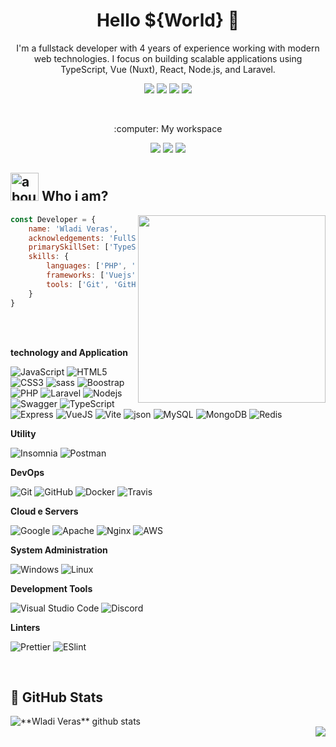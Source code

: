 <h1 align="center">Hello ${World} 👋</h1>

<p align="center">
I'm a fullstack developer with 4 years of experience working with modern web technologies.  
I focus on building scalable applications using TypeScript, Vue (Nuxt), React, Node.js, and Laravel.
</p>

<p align="center">
  <a href="mailto:wladinart@gmail.com" alt="Gmail">
  <img src="https://img.shields.io/badge/-Gmail-FF0000?style=flat-square&labelColor=FF0000&logo=gmail&logoColor=white&link=wladinart@gmail.com" /></a>

  <a href="https://linkedin.com/in/wladiveras" alt="Linkedin">
  <img src="https://img.shields.io/badge/-Linkedin-0e76a8?style=flat-square&logo=Linkedin&logoColor=white&link=linkedin.com/in/wladiveras" /></a>

  <a href="https://api.whatsapp.com/send?phone=5521969098986&text=Ol%C3%A1%2C%20Wladi%2C%20preciso%20dos%20seus%20servi%C3%A7os." alt="WhatsApp">
  <img src="https://img.shields.io/badge/-WhatsApp-25d366?style=flat-square&labelColor=25d366&logo=whatsapp&logoColor=white&link=https://api.whatsapp.com/send?phone=5521969098986&text=Ol%C3%A1%2C%20Wladi%2C%20preciso%20dos%20seus%20servi%C3%A7os."/></a>

  <a href="https://www.instagram.com/wladi_veras" alt="Instagram">
  <img src="https://img.shields.io/badge/-Instagram-DF0174?style=flat-square&labelColor=DF0174&logo=instagram&logoColor=white&link=https://www.instagram.com/wladi_veras"/></a>
</p>  

<br>

<p align="center">
:computer: My workspace
</p>

<p align="center">
  <img src="http://img.shields.io/static/v1?label=&message=Debian&color=red&style=for-the-badge&logo=debian"/>
  <img src="http://img.shields.io/static/v1?label=i7&message=8700k&color=blue&style=for-the-badge&logo=intel"/>
  <img src="http://img.shields.io/static/v1?label=ddr4&message=24GB&color=blue&style=for-the-badge&logo=ddr4"/>
</p>

## <img width="45" alt="about" src="https://raw.github.com/elizarov/elizarov/master/about.png"> Who i am?

<img align="right" width="300" src="https://i2.wp.com/allhtaccess.info/wp-content/uploads/2018/03/programming.gif?fit=1281%2C716&ssl=1" />

```javascript
const Developer = {
    name: 'Wladi Veras',
    acknowledgements: 'FullStack Developer',
    primarySkillSet: ['TypeScript', 'Vuejs', 'Node.js', 'Laravel', 'MySQL'],
    skills: {
        languages: ['PHP', 'JavaScript', 'TypeScript', 'Node.js', 'HTML', 'CSS'],
        frameworks: ['Vuejs', 'Laravel', 'express'],
        tools: ['Git', 'GitHub', 'Yarn', 'NPM', 'MongoDB Compass', 'DBeaver', 'Mysql Workbench'],
    }
}
```

<br>
<br>

**technology and Application**

  ![JavaScript](https://img.shields.io/badge/JavaScript-F7DF1E?style=for-the-badge&logo=javascript&logoColor=black)
  ![HTML5](https://img.shields.io/badge/HTML5-E34F26?style=for-the-badge&logo=html5&logoColor=white)
  ![CSS3](https://img.shields.io/badge/CSS3-1572B6?style=for-the-badge&logo=css3&logoColor=white)
  ![sass](https://img.shields.io/badge/Sass-CC6699?style=for-the-badge&logo=sass&logoColor=white)
  ![Boostrap](https://img.shields.io/badge/Bootstrap-563D7C?style=for-the-badge&logo=bootstrap&logoColor=white)
  ![PHP](https://img.shields.io/badge/PHP-777BB4?style=for-the-badge&logo=php&logoColor=white)
  ![Laravel](https://img.shields.io/badge/Laravel-FF2D20?style=for-the-badge&logo=laravel&logoColor=white)
  ![Nodejs](https://img.shields.io/badge/Node.js-43853D?style=for-the-badge&logo=node.js&logoColor=white)
  ![Swagger](https://img.shields.io/badge/Swagger-85EA2D?style=for-the-badge&logo=Swagger&logoColor=white)
  ![TypeScript](https://img.shields.io/badge/TypeScript-007ACC?style=for-the-badge&logo=typescript&logoColor=white)
  ![Express](https://img.shields.io/badge/Express.js-404D59?style=for-the-badge)
  ![VueJS](https://img.shields.io/badge/Vue.js-35495E?style=for-the-badge&logo=vue.js&logoColor=4FC08D)
  ![Vite](https://img.shields.io/badge/Vite-B73BFE?style=for-the-badge&logo=vite&logoColor=FFD62E)
  ![json](https://img.shields.io/badge/json-5E5C5C?style=for-the-badge&logo=json&logoColor=white)
  ![MySQL](https://img.shields.io/badge/MySQL-00000F?style=for-the-badge&logo=mysql&logoColor=white)
  ![MongoDB](https://img.shields.io/badge/MongoDB-4EA94B?style=for-the-badge&logo=mongodb&logoColor=white)
  ![Redis](https://img.shields.io/badge/Redis-D9281A?style=for-the-badge&logo=redis&logoColor=white)

**Utility**

  ![Insomnia](https://img.shields.io/badge/Insomnia-5849be?style=for-the-badge&logo=Insomnia&logoColor=white)
  ![Postman](https://img.shields.io/badge/Postman-FF6C37?style=for-the-badge&logo=Postman&logoColor=white)

**DevOps**
  
  ![Git](https://img.shields.io/badge/Git-E34F26?style=for-the-badge&logo=git&logoColor=white)
  ![GitHub](https://img.shields.io/badge/GitHub-100000?style=for-the-badge&logo=github&logoColor=white)
  ![Docker](https://img.shields.io/badge/Docker-2496ED?style=for-the-badge&logo=docker&logoColor=white)
  ![Travis](https://img.shields.io/badge/Travis-E4D766?style=for-the-badge&logo=travis&logoColor=white)

**Cloud e Servers**

  ![Google](https://img.shields.io/badge/Google_Cloud-4285F4?style=for-the-badge&logo=google-cloud&logoColor=white)
  ![Apache](https://img.shields.io/badge/Apache-CA2136?style=for-the-badge&logo=apache&logoColor=white)
  ![Nginx](https://img.shields.io/badge/Nginx-009639?style=for-the-badge&logo=nginx&logoColor=white)
  ![AWS](https://img.shields.io/badge/Amazon_AWS-232F3E?style=for-the-badge&logo=amazon-aws&logoColor=white)

**System Administration**

  ![Windows](https://img.shields.io/badge/Windows-017AD7?style=for-the-badge&logo=windows&logoColor=white)
  ![Linux](https://img.shields.io/badge/Linux-E34F26?style=for-the-badge&logo=linux&logoColor=black)

**Development Tools**

  ![Visual Studio Code](https://img.shields.io/badge/Visual_Studio_Code-0078D4?style=for-the-badge&logo=visual%20studio%20code&logoColor=white)
  ![Discord](https://img.shields.io/badge/Discord-7289DA?style=for-the-badge&logo=discord&logoColor=white)

**Linters**

  ![Prettier](https://img.shields.io/badge/prettier-1A2C34?style=for-the-badge&logo=prettier&logoColor=F7BA3E)
  ![ESlint](https://img.shields.io/badge/eslint-3A33D1?style=for-the-badge&logo=eslint&logoColor=white)

<br/>

##  🚀 **GitHub Stats**

<a href="https://github.com/wladiveras">
 <img align="left" src="https://github-readme-stats.vercel.app/api?username=wladiveras&show_icons=true&theme=dracula&line_height=27" alt="**Wladi Veras** github stats"/>
</a>

<br>

<a href="https://github.com/wladiveras">
  <img align="right" src="https://github-readme-stats.vercel.app/api/top-langs/?username=wladiveras&theme=dracula&layout=compact&hide_langs_below=1" />
</a>

<br>
